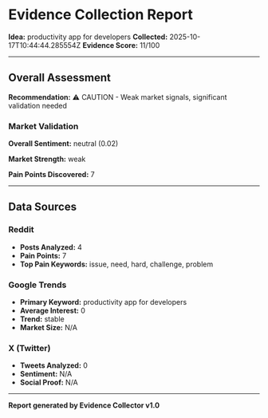 # Evidence Collection Report

**Idea:** productivity app for developers
**Collected:** 2025-10-17T10:44:44.285554Z
**Evidence Score:** 11/100

---

## Overall Assessment

**Recommendation:** ⚠️ CAUTION - Weak market signals, significant validation needed

### Market Validation

**Overall Sentiment:** neutral (0.02)

**Market Strength:** weak

**Pain Points Discovered:** 7

---

## Data Sources

### Reddit
- **Posts Analyzed:** 4
- **Pain Points:** 7
- **Top Pain Keywords:** issue, need, hard, challenge, problem

### Google Trends
- **Primary Keyword:** productivity app for developers
- **Average Interest:** 0
- **Trend:** stable
- **Market Size:** N/A

### X (Twitter)
- **Tweets Analyzed:** 0
- **Sentiment:** N/A
- **Social Proof:** N/A

---

**Report generated by Evidence Collector v1.0**
